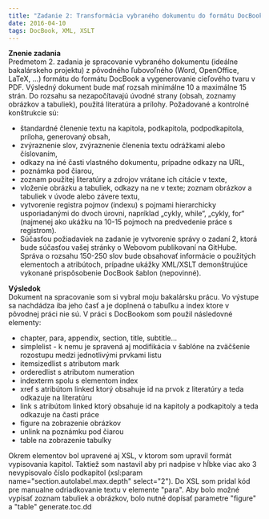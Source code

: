 ```yaml
---
title: "Zadanie 2: Transformácia vybraného dokumentu do formátu DocBook"
date: 2016-04-10
tags: DocBook, XML, XSLT
---
```

**Znenie zadania**<br>
Predmetom 2. zadania je spracovanie vybraného dokumentu (ideálne bakalárskeho projektu) z pôvodného ľubovoľného (Word, OpenOffice, LaTeX, …) formátu do formátu DocBook a vygenerovanie cieľového tvaru v PDF. Výsledný dokument bude mať rozsah minimálne 10 a maximálne 15 strán. Do rozsahu sa nezapočítavajú úvodné strany (obsah, zoznamy obrázkov a tabuliek), použitá literatúra a prílohy.
Požadované a kontrolné konštrukcie sú:

* štandardné členenie textu na kapitola, podkapitola, podpodkapitola, príloha, generovaný obsah,
* zvýraznenie slov, zvýraznenie členenia textu odrážkami alebo číslovaním,
* odkazy na iné časti vlastného dokumentu, prípadne odkazy na URL,
* poznámka pod čiarou,
* zoznam použitej literatúry a zdrojov vrátane ich citácie v texte,
* vloženie obrázku a tabuliek, odkazy na ne v texte; zoznam obrázkov a tabuliek v úvode alebo závere textu,
* vytvorenie registra pojmov (indexu) s pojmami hierarchicky usporiadanými do dvoch úrovni, napríklad „cykly, while“, „cykly, for“ (najmenej ako ukážku na 10-15 pojmoch na predvedenie práce s registrom).
* Súčasťou požiadaviek na zadanie je vytvorenie správy o zadaní 2, ktorá bude súčasťou vašej stránky o Webovom publikovaní na GitHube. Správa o rozsahu 150-250 slov bude obsahovať informácie o použitých elementoch a atribútoch, prípadne ukážky XML/XSLT demonštrujúce vykonané prispôsobenie DocBook šablon (nepovinné).

**Výsledok**<br>
Dokument na spracovanie som si vybral moju bakalársku prácu. Vo výstupe sa nachdádza iba jeho časť a je doplnená o tabuľku a index ktore v pôvodnej práci nie sú. V práci s DocBookom som použil následovné elementy:

* chapter, para, appendix, section, title, subtitle...
* simplelist - k nemu je spravená aj modifikácia v šablóne na zväčšenie rozostupu medzi jednotlivými prvkami listu
* itemsizedlist s atributom mark
* orderedlist s atributom numeration
* indexterm spolu s elementom index
* xref s atribútom linked ktorý obsahuje id na prvok z literatúry a teda odkazuje na literatúru
* link s atribútom linked ktorý obsahuje id na kapitoly a podkapitoly a teda odkazuje na časti práce
* figure na zobrazenie obrázkov
* unlink na poznámku pod čiarou
* table na zobrazenie tabulky

Okrem elementov bol upravené aj XSL, v ktorom som upravil formát vypisovania kapitol. Taktiež som nastavil aby pri nadpise v hĺbke viac ako 3 nevypisovalo číslo podkapitol (xsl:param name="section.autolabel.max.depth" select="2"). Do XSL som pridal kód pre manualne odriadkovanie textu v elemente "para". Aby bolo možné vypísať zoznam tabuliek a obrázkov, bolo nutné dopísať parametre "figure" a "table" generate.toc.dd